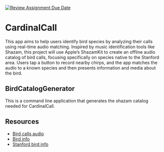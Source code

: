 [![Review Assignment Due Date](https://classroom.github.com/assets/deadline-readme-button-22041afd0340ce965d47ae6ef1cefeee28c7c493a6346c4f15d667ab976d596c.svg)](https://classroom.github.com/a/4085uAZM)

# CardinalCall
This app aims to help users identify bird species by analyzing their calls using real-time audio matching. Inspired by music identification tools like Shazam, this project will use Apple’s ShazamKit to create an offline audio catalog of bird calls, focusing specifically on species native to the Stanford area. Users tap a button to record nearby chirps, and the app matches the audio to a known species and then presents information and media about the bird.
## BirdCatalogGenerator
This is a command line application that generates the shazam catalog needed for CardinalCall. 

## Resources
- [Bird calls audio](https://xeno-canto.org/) 
- [Bird info](https://www.birds.cornell.edu/home/)
- [Stanford bird info](https://web.stanford.edu/group/stanfordbirds/text/uspecies/tax_species.html)
